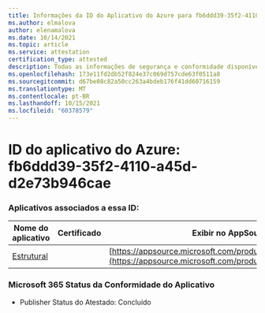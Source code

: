 ```yaml
---
title: Informações da ID do Aplicativo do Azure para fb6ddd39-35f2-4110-a45d-d2e73b946cae
ms.author: elmalova
author: elenamalova
ms.date: 10/14/2021
ms.topic: article
ms.service: attestation
certification_type: attested
description: Todas as informações de segurança e conformidade disponíveis para fb6ddd39-35f2-4110-a45d-d2e73b946cae.
ms.openlocfilehash: 173e11fd2db52f824e37c069d757cde63f0511a8
ms.sourcegitcommit: d67be08c82a50cc263a4bdeb176f41dd60716159
ms.translationtype: MT
ms.contentlocale: pt-BR
ms.lasthandoff: 10/15/2021
ms.locfileid: "60378579"
---
```

# <a name="azure-app-id-fb6ddd39-35f2-4110-a45d-d2e73b946cae"></a>ID do aplicativo do Azure: fb6ddd39-35f2-4110-a45d-d2e73b946cae


### <a name="apps-associated-with-this-id"></a>Aplicativos associados a essa ID:
| **Nome do aplicativo** | **Certificado** | **Exibir no AppSource** |
|--------------|---------------|-----------------------|
| [Estrutural](https://docs.microsoft.com/microsoft-365-app-certification/forward/WA200002514) |  | [https://appsource.microsoft.com/product/office/WA200002514](https://appsource.microsoft.com/product/office/WA200002514) |

### <a name="microsoft-365-app-compliance-status"></a>Microsoft 365 Status da Conformidade do Aplicativo
- Publisher Status do Atestado: Concluído
